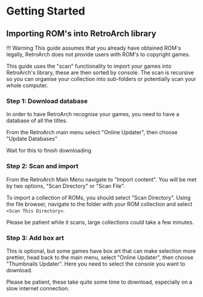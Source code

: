 # Getting Started

## Importing ROM's into RetroArch library

!!! Warning
    This guide assumes that you already have obtained ROM's legally, RetroArch does not provide users with ROM's to copyright games.

This guide uses the "scan" functionality to import your games into RetroArch's library, these are then sorted by console. The scan is recursive so you can organise your collection into sub-folders or potentially scan your whole computer.

### Step 1: Download database

In order to have RetroArch recognise your games, you need to have a database of all the titles.

From the RetroArch main menu select "Online Updater", then choose "Update Databases"

Wait for this to finish downloading

### Step 2: Scan and import

From the RetroArch Main Menu navigate to "Import content". You will be met by two options, "Scan Directory" or "Scan File".

To import a collection of ROMs, you should select "Scan Directory". Using the file browser, navigate to the folder with your ROM collection and select ```<Scan This Directory>```.

Please be patient while it scans, large collections could take a few minutes.

### Step 3: Add box art

This is optional, but some games have box art that can make selection more prettier, head back to the main menu, select "Online Updater", then choose "Thumbnails Updater". Here you need to select the console you want to download.

Please be patient, these take quite some time to download, especially on a slow internet connection.
